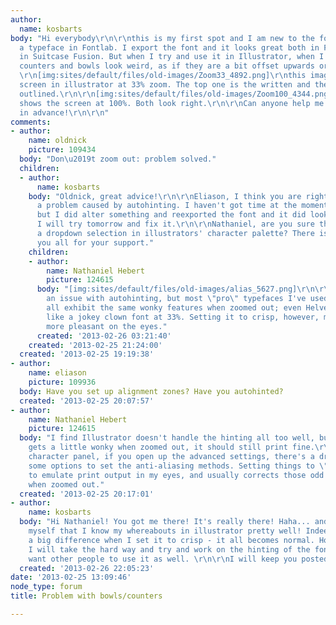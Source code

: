 ```yaml
---
author:
  name: kosbarts
body: "Hi everybody\r\n\r\nthis is my first spot and I am new to the forum. I am designing
  a typeface in Fontlab. I export the font and it looks great both in Fontlab and
  in Suitcase Fusion. But when I try and use it in Illustrator, when I zoom out the
  counters and bowls look weird, as if they are a bit offset upwards or downwards.
  \r\n[img:sites/default/files/old-images/Zoom33_4892.png]\r\nthis image shows the
  screen in illustrator at 33% zoom. The top one is the written and the bottom one
  outlined.\r\n\r\n[img:sites/default/files/old-images/Zoom100_4344.png]\r\nthis image
  shows the screen at 100%. Both look right.\r\n\r\nCan anyone help me on this?\r\n\r\nThanks
  in advance!\r\n\r\n"
comments:
- author:
    name: oldnick
    picture: 109434
  body: "Don\u2019t zoom out: problem solved."
  children:
  - author:
      name: kosbarts
    body: "Oldnick, great advice!\r\n\r\nEliason, I think you are right. It must be
      a problem caused by autohinting. I haven't got time at the moment to fix it,
      but I did alter something and reexported the font and it did look different.
      I will try tomorrow and fix it.\r\n\r\nNathaniel, are you sure there is such
      a dropdown selection in illustrators' character palette? There is one in photoshop.\r\n\r\nThank
      you all for your support."
    children:
    - author:
        name: Nathaniel Hebert
        picture: 124615
      body: "[img:sites/default/files/old-images/alias_5627.png]\r\n\r\nIt could be
        an issue with autohinting, but most \"pro\" typefaces I've used in Illustrator
        all exhibit the same wonky features when zoomed out; even Helvetica Neue looks
        like a jokey clown font at 33%. Setting it to crisp, however, makes it a lot
        more pleasant on the eyes."
      created: '2013-02-26 03:21:40'
    created: '2013-02-25 21:24:00'
  created: '2013-02-25 19:19:38'
- author:
    name: eliason
    picture: 109936
  body: Have you set up alignment zones? Have you autohinted?
  created: '2013-02-25 20:07:57'
- author:
    name: Nathaniel Hebert
    picture: 124615
  body: "I find Illustrator doesn't handle the hinting all too well, but even if text
    gets a little wonky when zoomed out, it should still print fine.\r\n\r\nIn your
    character panel, if you open up the advanced settings, there's a drop down with
    some options to set the anti-aliasing methods. Setting things to \"crisp\" tends
    to emulate print output in my eyes, and usually corrects those odd counter issues
    when zoomed out."
  created: '2013-02-25 20:17:01'
- author:
    name: kosbarts
  body: "Hi Nathaniel! You got me there! It's really there! Haha... and I keep telling
    myself that I know my whereabouts in illustrator pretty well! Indeed, there is
    a big difference when I set it to crisp - it all becomes normal. However, I think
    I will take the hard way and try and work on the hinting of the font, since I
    want other people to use it as well. \r\n\r\nI will keep you posted."
  created: '2013-02-26 22:05:23'
date: '2013-02-25 13:09:46'
node_type: forum
title: Problem with bowls/counters

---
```

